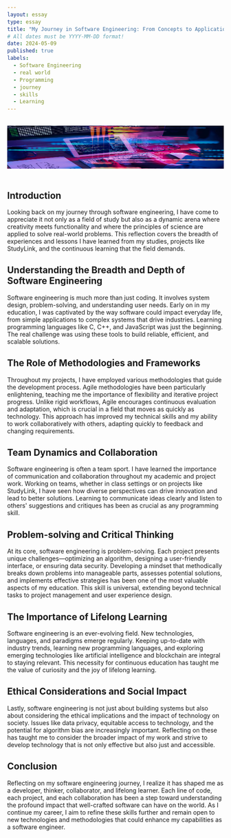 ```yaml
---
layout: essay
type: essay
title: "My Journey in Software Engineering: From Concepts to Application"
# All dates must be YYYY-MM-DD format!
date: 2024-05-09
published: true
labels:
  - Software Engineering
  - real world 
  - Programming
  - journey
  - skills
  - Learning
---
```

<br />
<img width="1020px" height="100px" class="rounded float-start pe-4" src="../img/software.png">

<br />

<br />

## Introduction 
Looking back on my journey through software engineering, I have come to appreciate it not only as a field of study but also as a dynamic arena where creativity meets functionality and where the principles of science are applied to solve real-world problems. This reflection covers the breadth of experiences and lessons I have learned from my studies, projects like StudyLink, and the continuous learning that the field demands.

## Understanding the Breadth and Depth of Software Engineering
Software engineering is much more than just coding. It involves system design, problem-solving, and understanding user needs. Early on in my education, I was captivated by the way software could impact everyday life, from simple applications to complex systems that drive industries. Learning programming languages like C, C++, and JavaScript was just the beginning. The real challenge was using these tools to build reliable, efficient, and scalable solutions.

## The Role of Methodologies and Frameworks
Throughout my projects, I have employed various methodologies that guide the development process. Agile methodologies have been particularly enlightening, teaching me the importance of flexibility and iterative project progress. Unlike rigid workflows, Agile encourages continuous evaluation and adaptation, which is crucial in a field that moves as quickly as technology. This approach has improved my technical skills and my ability to work collaboratively with others, adapting quickly to feedback and changing requirements.

## Team Dynamics and Collaboration
Software engineering is often a team sport. I have learned the importance of communication and collaboration throughout my academic and project work. Working on teams, whether in class settings or on projects like StudyLink, I have seen how diverse perspectives can drive innovation and lead to better solutions. Learning to communicate ideas clearly and listen to others' suggestions and critiques has been as crucial as any programming skill.

## Problem-solving and Critical Thinking
At its core, software engineering is problem-solving. Each project presents unique challenges—optimizing an algorithm, designing a user-friendly interface, or ensuring data security. Developing a mindset that methodically breaks down problems into manageable parts, assesses potential solutions, and implements effective strategies has been one of the most valuable aspects of my education. This skill is universal, extending beyond technical tasks to project management and user experience design.

## The Importance of Lifelong Learning
Software engineering is an ever-evolving field. New technologies, languages, and paradigms emerge regularly. Keeping up-to-date with industry trends, learning new programming languages, and exploring emerging technologies like artificial intelligence and blockchain are integral to staying relevant. This necessity for continuous education has taught me the value of curiosity and the joy of lifelong learning.

## Ethical Considerations and Social Impact
Lastly, software engineering is not just about building systems but also about considering the ethical implications and the impact of technology on society. Issues like data privacy, equitable access to technology, and the potential for algorithm bias are increasingly important. Reflecting on these has taught me to consider the broader impact of my work and strive to develop technology that is not only effective but also just and accessible.

## Conclusion
Reflecting on my software engineering journey, I realize it has shaped me as a developer, thinker, collaborator, and lifelong learner. Each line of code, each project, and each collaboration has been a step toward understanding the profound impact that well-crafted software can have on the world. As I continue my career, I aim to refine these skills further and remain open to new technologies and methodologies that could enhance my capabilities as a software engineer.
